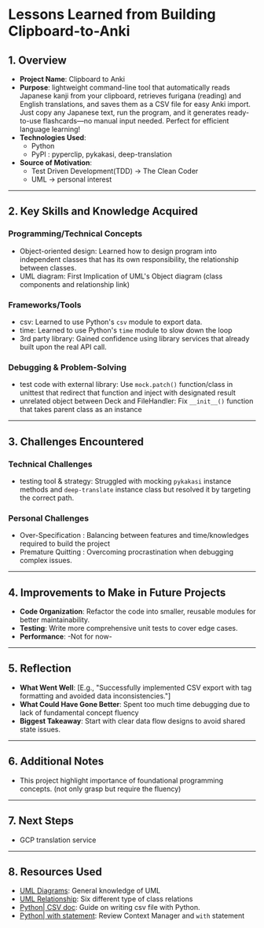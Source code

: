 # Lessons Learned from Building Clipboard-to-Anki

## 1. **Overview**

- **Project Name**: Clipboard to Anki
- **Purpose**: lightweight command-line tool that automatically reads Japanese kanji from your clipboard, retrieves furigana (reading) and English translations, and saves them as a CSV file for easy Anki import. Just copy any Japanese text, run the program, and it generates ready-to-use flashcards—no manual input needed. Perfect for efficient language learning!
- **Technologies Used**:
  - Python
  - PyPl : pyperclip, pykakasi, deep-translation
- **Source of Motivation**:
  - Test Driven Development(TDD) -> The Clean Coder
  - UML -> personal interest

---

## 2. **Key Skills and Knowledge Acquired**

### **Programming/Technical Concepts**

- Object-oriented design: Learned how to design program into independent classes that has its own responsibility, the relationship between classes.
- UML diagram: First Implication of UML's Object diagram (class components and relationship link)

### **Frameworks/Tools**

- csv: Learned to use Python's `csv` module to export data.
- time: Learned to use Python's `time` module to slow down the loop
- 3rd party library: Gained confidence using library services that already built upon the real API call.

### **Debugging & Problem-Solving**

- test code with external library: Use `mock.patch()` function/class in unittest that redirect that function and inject with designated result
- unrelated object between Deck and FileHandler: Fix `__init__()` function that takes parent class as an instance

---

## 3. **Challenges Encountered**

### **Technical Challenges**

- testing tool & strategy: Struggled with mocking `pykakasi` instance methods and `deep-translate` instance class but resolved it by targeting the correct path.

### **Personal Challenges**

- Over-Specification : Balancing between features and time/knowledges required to build the project
- Premature Quitting : Overcoming procrastination when debugging complex issues.

---

## 4. **Improvements to Make in Future Projects**

- **Code Organization**: Refactor the code into smaller, reusable modules for better maintainability.
- **Testing**: Write more comprehensive unit tests to cover edge cases.
- **Performance**: -Not for now-

---

## 5. **Reflection**

- **What Went Well**: [E.g., "Successfully implemented CSV export with tag formatting and avoided data inconsistencies."]
- **What Could Have Gone Better**: Spent too much time debugging due to lack of fundamental concept fluency
- **Biggest Takeaway**: Start with clear data flow designs to avoid shared state issues.

---

## 6. **Additional Notes**

- This project highlight importance of foundational programming concepts. (not only grasp but require the fluency)

---

## 7. **Next Steps**

- GCP translation service

---

## 8. **Resources Used**

- [UML Diagrams](https://www.geeksforgeeks.org/unified-modeling-language-uml-introduction/): General knowledge of UML
- [UML Relationship](https://www.umlboard.com/docs/relations/): Six different type of class relations
- [Python| CSV doc](https://docs.python.org/3/library/csv.html#csv.writer): Guide on writing csv file with Python.
- [Python| with statement](https://realpython.com/python-with-statement/): Review Context Manager and `with` statement
